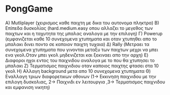 # PongGame

A) Mutliplayer (χειρισμος καθε παιχτη με δικα του αυτονομα πληκτρα)
B) Eπίπεδα δυσκολίας (hard.medium.easy οπου αλλαζει το μεγεθος των παιχτων και η ταχυτητα της μπαλας αναλογα με την επιλογη)
Γ) Powerup (εμφανιζεται καθε 10 συνεχομενα χτυπηματα και οταν χτυπηθει απο το μπαλακι δινει ποντο σε καποιον παιχτη τυχαια)
Δ) Rally (Μετραει τα συνεχομενα χτυπηματα που γινονται μεταξυ των παιχτων μεχρι να μπει ενα γκολ.Οταν μπει γκολ μηδενιζεται και ξεκιναει απο την αρχη)
Ε) Διαφοροι ηχοι εντος του παιχνιδου αναλογα με το που θα χτυπησει το μπαλακι
Ζ) Τερματισμος παιχνιδιου οταν καποιος παιχτης φτασει στα 10 γκολ
Η) Αλλαγη background μετα απο 10 συνεχομενα χτυπηματα
Θ) Εναλλαγη τριων διαφορετικων οθονων (1-> Εκκινηση παιχνιδου με την επιλογη δυσκολιας, 2-> Παιχνιδι εν λειτουργια ,3-> Τερματισμος παιχνιδου και εμφανιση νικητη)

